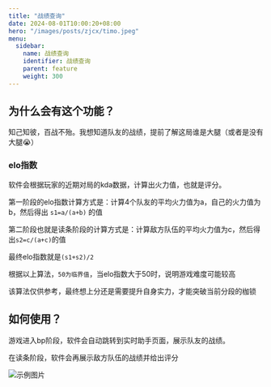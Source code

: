 ```yaml
---
title: "战绩查询"
date: 2024-08-01T10:00:20+08:00
hero: "/images/posts/zjcx/timo.jpeg"
menu:
  sidebar:
    name: 战绩查询
    identifier: 战绩查询
    parent: feature
    weight: 300
---
```

## 为什么会有这个功能？

知己知彼，百战不殆。我想知道队友的战绩，提前了解这局谁是大腿（或者是没有大腿😭）

### elo指数

软件会根据玩家的近期对局的kda数据，计算出火力值，也就是评分。

第一阶段的elo指数计算方式是：计算4个队友的平均火力值为a，自己的火力值为b，然后得出 ```s1=a/(a+b)``` 的值

第二阶段也就是读条阶段的计算方式是：计算敌方队伍的平均火力值为c，然后得出```s2=c/(a+c)```的值

最终elo指数就是```(s1+s2)/2 ```

根据以上算法，```50为临界值```，当elo指数大于50时，说明游戏难度可能较高

该算法仅供参考，最终想上分还是需要提升自身实力，才能突破当前分段的枷锁

## 如何使用？

游戏进入bp阶段，软件会自动跳转到实时助手页面，展示队友的战绩。

在读条阶段，软件会再展示敌方队伍的战绩并给出评分

![示例图片](/images/posts/zjcx/zjcx.png "战绩查询")